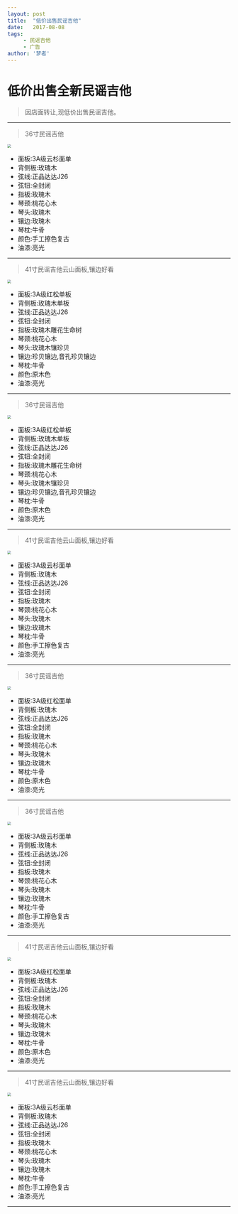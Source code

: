 ```yaml
---
layout: post
title:  "低价出售民谣吉他"
date:   2017-08-08
tags:
     - 民谣吉他
     - 广告
author: '梦者'
---
```



# 低价出售全新民谣吉他


> 因店面转让,现低价出售民谣吉他。

---
> 36寸民谣吉他

<img src="https://supermanxkq.github.io/img/guitar01.png" class="img-thumbnail"  style="zoom:50%" />

- 面板:3A级云杉面单
- 背侧板:玫瑰木
- 弦线:正品达达J26
- 弦钮:全封闭
- 指板:玫瑰木
- 琴颈:桃花心木
- 琴头:玫瑰木
- 镶边:玫瑰木
- 琴枕:牛骨
- 颜色:手工擦色复古
- 油漆:亮光

---

> 41寸民谣吉他云山面板,镶边好看

<img src="https://supermanxkq.github.io/img/guitar02.png" class="img-thumbnail"  style="zoom:50%" />

- 面板:3A级红松单板
- 背侧板:玫瑰木单板
- 弦线:正品达达J26
- 弦钮:全封闭
- 指板:玫瑰木雕花生命树
- 琴颈:桃花心木
- 琴头:玫瑰木镶珍贝
- 镶边:珍贝镶边,音孔珍贝镶边
- 琴枕:牛骨
- 颜色:原木色
- 油漆:亮光
---

> 36寸民谣吉他

<img src="https://supermanxkq.github.io/img/guitar03.png" class="img-thumbnail"  style="zoom:50%" />

- 面板:3A级红松单板
- 背侧板:玫瑰木单板
- 弦线:正品达达J26
- 弦钮:全封闭
- 指板:玫瑰木雕花生命树
- 琴颈:桃花心木
- 琴头:玫瑰木镶珍贝
- 镶边:珍贝镶边,音孔珍贝镶边
- 琴枕:牛骨
- 颜色:原木色
- 油漆:亮光
---

> 41寸民谣吉他云山面板,镶边好看

<img src="https://supermanxkq.github.io/img/guitar04.png" class="img-thumbnail"  style="zoom:50%" />

- 面板:3A级云杉面单
- 背侧板:玫瑰木
- 弦线:正品达达J26
- 弦钮:全封闭
- 指板:玫瑰木
- 琴颈:桃花心木
- 琴头:玫瑰木
- 镶边:玫瑰木
- 琴枕:牛骨
- 颜色:手工擦色复古
- 油漆:亮光

---

> 36寸民谣吉他

<img src="https://supermanxkq.github.io/img/guitar05.png" class="img-thumbnail"  style="zoom:50%" />

- 面板:3A级红松面单
- 背侧板:玫瑰木
- 弦线:正品达达J26
- 弦钮:全封闭
- 指板:玫瑰木
- 琴颈:桃花心木
- 琴头:玫瑰木
- 镶边:玫瑰木
- 琴枕:牛骨
- 颜色:原木色
- 油漆:亮光

---
> 36寸民谣吉他

<img src="https://supermanxkq.github.io/img/guitar06.png" class="img-thumbnail"  style="zoom:50%" />

- 面板:3A级云杉面单
- 背侧板:玫瑰木
- 弦线:正品达达J26
- 弦钮:全封闭
- 指板:玫瑰木
- 琴颈:桃花心木
- 琴头:玫瑰木
- 镶边:玫瑰木
- 琴枕:牛骨
- 颜色:手工擦色复古
- 油漆:亮光

---

> 41寸民谣吉他云山面板,镶边好看

<img src="https://supermanxkq.github.io/img/guitar07.png" class="img-thumbnail"  style="zoom:50%" />

- 面板:3A级红松面单
- 背侧板:玫瑰木
- 弦线:正品达达J26
- 弦钮:全封闭
- 指板:玫瑰木
- 琴颈:桃花心木
- 琴头:玫瑰木
- 镶边:玫瑰木
- 琴枕:牛骨
- 颜色:原木色
- 油漆:亮光
---

> 41寸民谣吉他云山面板,镶边好看

<img src="https://supermanxkq.github.io/img/guitar08.png" class="img-thumbnail"  style="zoom:50%" />

- 面板:3A级云杉面单
- 背侧板:玫瑰木
- 弦线:正品达达J26
- 弦钮:全封闭
- 指板:玫瑰木
- 琴颈:桃花心木
- 琴头:玫瑰木
- 镶边:玫瑰木
- 琴枕:牛骨
- 颜色:手工擦色复古
- 油漆:亮光

---